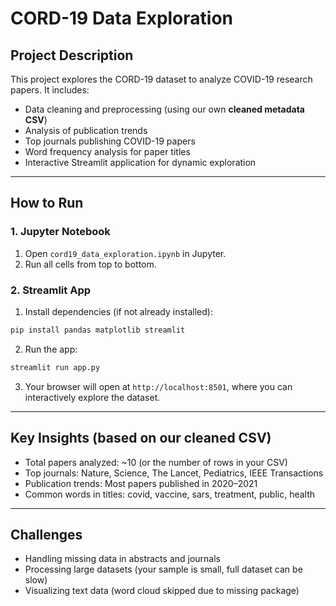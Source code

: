 # CORD-19 Data Exploration

## Project Description

This project explores the CORD-19 dataset to analyze COVID-19 research papers. It includes:

* Data cleaning and preprocessing (using our own **cleaned metadata CSV**)
* Analysis of publication trends
* Top journals publishing COVID-19 papers
* Word frequency analysis for paper titles
* Interactive Streamlit application for dynamic exploration

---

## How to Run

### 1. Jupyter Notebook

1. Open `cord19_data_exploration.ipynb` in Jupyter.
2. Run all cells from top to bottom.

### 2. Streamlit App

1. Install dependencies (if not already installed):

```bash
pip install pandas matplotlib streamlit
```

2. Run the app:

```bash
streamlit run app.py
```

3. Your browser will open at `http://localhost:8501`, where you can interactively explore the dataset.

---

## Key Insights (based on our cleaned CSV)

* Total papers analyzed: \~10 (or the number of rows in your CSV)
* Top journals: Nature, Science, The Lancet, Pediatrics, IEEE Transactions
* Publication trends: Most papers published in 2020–2021
* Common words in titles: covid, vaccine, sars, treatment, public, health

---

## Challenges

* Handling missing data in abstracts and journals
* Processing large datasets (your sample is small, full dataset can be slow)
* Visualizing text data (word cloud skipped due to missing package)

